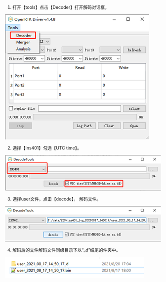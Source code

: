 1. 打开【tools】点击【Decoder】打开解码对话框。

![avatar](./img3/01.png)

2. 选择【ins401】勾选【UTC time】。

![avatar](./img3/02.png)

3. 选择user文件，点击【decode】， 解码文件。

![avatar](./img3/03.png)

4. 解码后的文件解码文件同级目录下以“_d”结尾的件夹中。

![avatar](./img3/04.png)
